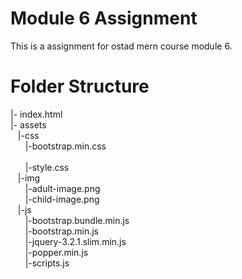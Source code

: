 # Module 6 Assignment
This is a assignment for ostad mern course module 6.

# Folder Structure

|- index.html </br>
|- assets</br>
&nbsp;&nbsp;&nbsp;|-css</br>
        &nbsp;&nbsp;&nbsp;&nbsp;&nbsp;&nbsp;|-bootstrap.min.css   </br>  
        &nbsp;&nbsp;&nbsp;&nbsp;&nbsp;&nbsp;|-style.css</br>
&nbsp;&nbsp;&nbsp;|-img</br>
        &nbsp;&nbsp;&nbsp;&nbsp;&nbsp;&nbsp;|-adult-image.png</br>
        &nbsp;&nbsp;&nbsp;&nbsp;&nbsp;&nbsp;|-child-image.png</br>
&nbsp;&nbsp;&nbsp;|-js</br>
        &nbsp;&nbsp;&nbsp;&nbsp;&nbsp;&nbsp;|-bootstrap.bundle.min.js</br>
        &nbsp;&nbsp;&nbsp;&nbsp;&nbsp;&nbsp;|-bootstrap.min.js</br>
        &nbsp;&nbsp;&nbsp;&nbsp;&nbsp;&nbsp;|-jquery-3.2.1.slim.min.js</br>
        &nbsp;&nbsp;&nbsp;&nbsp;&nbsp;&nbsp;|-popper.min.js</br>
        &nbsp;&nbsp;&nbsp;&nbsp;&nbsp;&nbsp;|-scripts.js</br>
